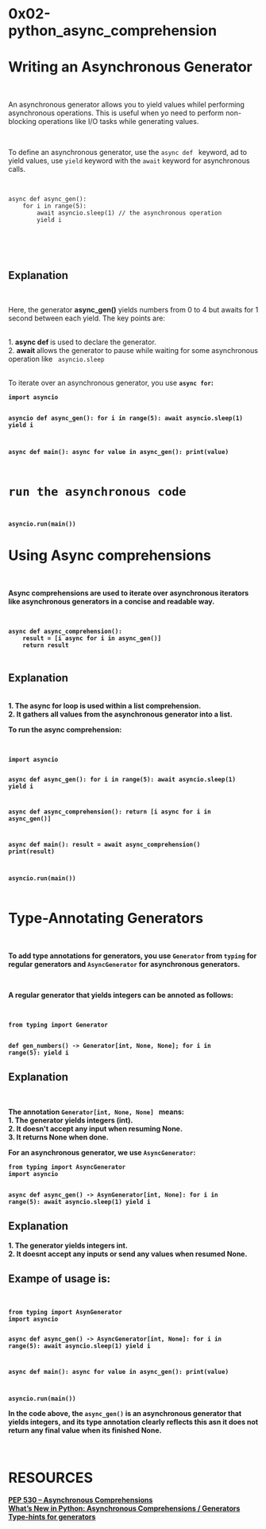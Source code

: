 # 0x02-python_async_comprehension

<h1> Writing an Asynchronous Generator </h1><br>
<p>An asynchronous generator allows you to yield values whilel performing asynchronous operations. This is useful when yo need to perform non-blocking operations like I/O tasks while generating values.</p><br>
<p> To define an asynchronous generator, use the <code>async def </code> keyword, ad to yield values, use <code>yield</code> keyword with the <code>await</code> keyword for asynchronous calls.</p><br>
<code>
async def async_gen():
    for i in range(5):
        await asyncio.sleep(1) // the asynchronous operation
        yield i

</code><br><br>
<h2> Explanation</h2><br>
<p>Here, the generator <strong>async_gen()</strong> yields numbers from 0 to 4 but awaits for 1 second between each yield. The key points are:</p><br>
1. <strong> async def </strong> is used to declare the generator.<br>
2. <strong> await </strong> allows the generator to pause while waiting for some asynchronous operation like <code> asyncio.sleep </code><br><br>
<p> To iterate over an asynchronous generator, you use <strong><code>async for</code><strong>:<br>
<code>
import asyncio

asyncio def async_gen():
    for i in range(5):
        await asyncio.sleep(1)
        yield i

async def main():
    async for value in async_gen():
    print(value)

# run the asynchronous code
asyncio.run(main())
</code><br>

<h1> Using Async comprehensions </h1><br>
<p>Async comprehensions are used to iterate over asynchronous iterators like asynchronous generators in a concise and readable way.</p><br>

<code>
async def async_comprehension():
    result = [i async for i in async_gen()]
    return result
</code><br>
<h2> Explanation </h2><br>
1. The <strong>async for</strong> loop is used within a list comprehension.<br>
2. It gathers all values from the asynchronous generator into a list.<br>

<p>To run the async comprehension:</p><br>
<code>
import asyncio

async def async_gen():
    for i in range(5):
        await asyncio.sleep(1)
        yield i

async def async_comprehension():
    return [i async for i in async_gen()]

async def main():
    result = await async_comprehension()
    print(result)

asyncio.run(main())
</code><br><br>

<h1> Type-Annotating Generators </h1><br>
<p> To add type annotations for generators, you use <strong><code>Generator</code></strong> from <strong><code>typing</code><strong> for regular generators and <strong><code>AsyncGenerator</code></strong> for asynchronous generators.</p><br>

<p>A <strong>regular generator</strong> that yields integers can be annoted as follows:</p><br>
<code>
from typing import Generator

def gen_numbers() -> Generator[int, None, None];
    for i in range(5):
        yield i
</code><br>

<h2> Explanation </h2><br>
<p>The annotation <strong><code>Generator[int, None, None] </code></strong> means:<br>
1. The generator yields integers (int).<br>
2. It doesn't accept any input when resuming None.<br>
3. It returns None when done.<br>

<p>For an <strong> asynchronous generator</strong>, we use <strong><code>AsyncGenerator</code></strong>:<br>
<code>
from typing import AsyncGenerator
import asyncio

async def async_gen() -> AsynGenerator[int, None]:
    for i in range(5):
        await asyncio.sleep(1)
        yield i
</code><br>

<h2> Explanation </h2>
1. The generator yields integers int.<br>
2. It doesnt accept any inputs or send any values when resumed None.<br>

<h2>Exampe of usage is: </h2><br>
<code>
from typing import AsynGenerator
import asyncio

async def async_gen() -> AsyncGenerator[int, None]:
    for i in range(5):
        await asyncio.sleep(1)
        yield i

async def main():
    async for value in async_gen():
        print(value)

asyncio.run(main())
</code><br>
<p> In the code above, the <strong><code>async_gen()</code><strong> is an asynchronous generator that yields integers, and its type annotation clearly reflects this asn it does not return any final value when its finished None.<p><br>

# RESOURCES
<a href="https://intranet.alxswe.com/rltoken/hlwtED-iLsdORSgly8DsyQ">PEP 530 – Asynchronous Comprehensions</a><br>
<a href="https://intranet.alxswe.com/rltoken/0OkbObYzCKtO7ZUAxfKvkw">What’s New in Python: Asynchronous Comprehensions / Generators</a><br>
<a href="https://intranet.alxswe.com/rltoken/l4Fnno568VbVIn9GvrFVtQ">Type-hints for generators</a><br>
